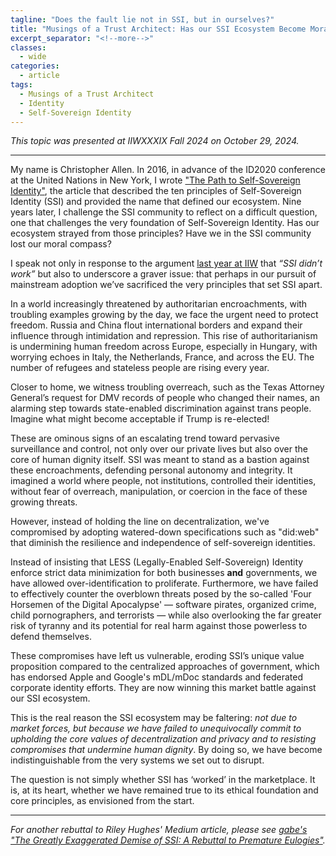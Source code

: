 ```yaml
---
tagline: "Does the fault lie not in SSI, but in ourselves?"
title: "Musings of a Trust Architect: Has our SSI Ecosystem Become Morally Bankrupt?"
excerpt_separator: "<!--more-->"
classes:
  - wide
categories:
  - article
tags:
  - Musings of a Trust Architect
  - Identity
  - Self-Sovereign Identity
---
```


_This topic was presented at IIWXXXIX Fall 2024 on October 29, 2024._

---

My name is Christopher Allen. In 2016, in advance of the ID2020 conference at the United Nations in New York, I wrote ["The Path to Self-Sovereign Identity"](https://www.lifewithalacrity.com/article/the-path-to-self-soverereign-identity/), the article that described the ten principles of Self-Sovereign Identity (SSI) and provided the name that defined our ecosystem. Nine years later, I challenge the SSI community to reflect on a difficult question, one that challenges the very foundation of Self-Sovereign Identity. Has our ecosystem strayed from those principles? Have we in the SSI community lost our moral compass?

I speak not only in response to the argument [last year at IIW](https://rileyparkerhughes.medium.com/why-verifiable-credentials-arent-widely-adopted-why-trinsic-pivoted-aee946379e3b) that _“SSI didn’t work”_ but also to underscore a graver issue: that perhaps in our pursuit of mainstream adoption we’ve sacrificed the very principles that set SSI apart.

In a world increasingly threatened by authoritarian encroachments, with troubling examples growing by the day, we face the urgent need to protect freedom. Russia and China flout international borders and expand their influence through intimidation and repression. This rise of authoritarianism is undermining human freedom across Europe, especially in Hungary, with worrying echoes in Italy, the Netherlands, France, and across the EU. The number of refugees and stateless people are rising every year.

Closer to home, we witness troubling overreach, such as the Texas Attorney General’s request for DMV records of people who changed their names, an alarming step towards state-enabled discrimination against trans people. Imagine what might become acceptable if Trump is re-elected!

These are ominous signs of an escalating trend toward pervasive surveillance and control, not only over our private lives but also over the core of human dignity itself. SSI was meant to stand as a bastion against these encroachments, defending personal autonomy and integrity. It imagined a world where people, not institutions, controlled their identities, without fear of overreach, manipulation, or coercion in the face of these growing threats.

However, instead of holding the line on decentralization, we've compromised by adopting watered-down specifications such as "did:web" that diminish the resilience and independence of self-sovereign identities.

Instead of insisting that LESS (Legally-Enabled Self-Sovereign) Identity enforce strict data minimization for both businesses **and** governments, we have allowed over-identification to proliferate. Furthermore, we have failed to effectively counter the overblown threats posed by the so-called 'Four Horsemen of the Digital Apocalypse' — software pirates, organized crime, child pornographers, and terrorists — while also overlooking the far greater risk of tyranny and its potential for real harm against those powerless to defend themselves.

These compromises have left us vulnerable, eroding SSI’s unique value proposition compared to the centralized approaches of government, which has endorsed Apple and Google's mDL/mDoc standards and federated corporate identity efforts. They are now winning this market battle against our SSI ecosystem.

This is the real reason the SSI ecosystem may be faltering: _not due to market forces, but because we have failed to unequivocally commit to upholding the core values of decentralization and privacy and to resisting compromises that undermine human dignity_. By doing so, we have become indistinguishable from the very systems we set out to disrupt.

The question is not simply whether SSI has ‘worked’ in the marketplace. It is, at its heart, whether we have remained true to its ethical foundation and core principles, as envisioned from the start.

---

_For another rebuttal to Riley Hughes' Medium article, please see [gabe's "The Greatly Exaggerated Demise of SSI: A Rebuttal to Premature Eulogies"](https://decentralgabe.xyz/the-greatly-exaggerated-demise-of-ssi-a-rebuttal-to-premature-eulogies/)._
